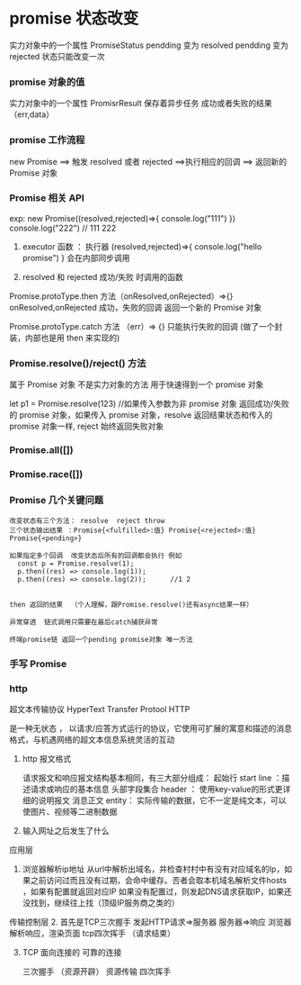 # promise 状态改变

实力对象中的一个属性 PromiseStatus
pendding 变为 resolved
pendding 变为 rejected
状态只能改变一次

### promise 对象的值

实力对象中的一个属性 PromisrResult
保存着异步任务 成功或者失败的结果（err,data）

### promise 工作流程

new Promise ==> 触发 resolved 或者 rejected ==>执行相应的回调 ==> 返回新的 Promise 对象

### Promise 相关 API

exp: new Promise((resolved,rejected)=>{
console.log("111")
})
console.log("222") // 111 222

1. executor 函数 ：
   执行器 (resolved,rejected)=>{
   console.log("hello promise")
   }
   会在内部同步调用

2. resolved 和 rejected 成功/失败 时调用的函数

Promise.protoType.then 方法（onResolved,onRejected）=>{}
onResolved,onRejected 成功，失败的回调 返回一个新的 Promise 对象

Promise.protoType.catch 方法 （err）=> {}
只能执行失败的回调 (做了一个封装，内部也是用 then 来实现的)

### Promise.resolve()/reject() 方法

属于 Promise 对象 不是实力对象的方法 用于快速得到一个 promise 对象

let p1 = Promise.resolve(123) //如果传入参数为非 promise 对象 返回成功/失败的 promise 对象，如果传入 promise 对象，resolve 返回结果状态和传入的 promise 对象一样, reject 始终返回失败对象

### Promise.all([])

### Promise.race([])

### Promise 几个关键问题

    改变状态有三个方法： resolve  reject throw
    三个状态输出结果 ：Promise{<fulfilled>:值} Promise{<rejected>:值} Promise{<pending>}

    如果指定多个回调  改变状态后所有的回调都会执行 例如
      const p = Promise.resolve(1);
      p.then((res) => console.log(1));
      p.then((res) => console.log(2));      //1 2


    then 返回的结果  （个人理解，跟Promise.resolve()还有async结果一样）

    异常穿透  链式调用只需要在最后catch捕获异常

    终端promise链 返回一个pending promise对象 唯一方法

### 手写 Promise


### http 

超文本传输协议  HyperText Transfer Protool HTTP

是一种无状态 ， 以请求/应答方式运行的协议，它使用可扩展的寓意和描述的消息格式，与机遇网络的超文本信息系统灵活的互动

1. http 报文格式

    请求报文和响应报文结构基本相同，有三大部分组成：
          起始行 start line ：描述请求或响应的基本信息
          头部字段集合 header ： 使用key-value的形式更详细的说明报文
          消息正文 entity： 实际传输的数据，它不一定是纯文本，可以使图片、视频等二进制数据

2. 输入网址之后发生了什么

  应用层
  
   1. 浏览器解析ip地址 从url中解析出域名，并检查村村中有没有对应域名的Ip，如果之前访问过而且没有过期，会命中缓存。否者会取本机域名解析文件hosts ，如果有配置就返回对应IP 如果没有配置过，则发起DNS请求获取IP，如果还没找到，继续往上找（顶级IP服务商之类的）
   

  传输控制层
   2. 
      首先是TCP三次握手
      发起HTTP请求=>服务器
      服务器=>响应
      浏览器解析响应，渲染页面
      tcp四次挥手 （请求结束）

   3. TCP 面向连接的  可靠的连接

      三次握手 （资源开辟）
      资源传输
      四次挥手  
      